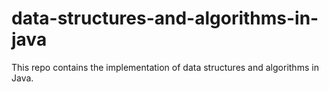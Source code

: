 # data-structures-and-algorithms-in-java
This repo contains the implementation of data structures and algorithms in Java.

